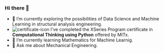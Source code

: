 ### Hi there 👋

- 🔭 I’m currently exploring the possibilities of Data Science and Machine Learning in structural analysis engineering.
- ![certificate-icon](https://user-images.githubusercontent.com/17517477/120114071-b4017800-c17d-11eb-8f65-a16a48c1df64.png) I've completed the XSeries Program certificate in **Computational Thinking using Python** offered by MITx.
- 🌱 I’m currently learning Mathematics for Machine Learnig.
- 💬 Ask me about Mechanical Engineering.

<!--
**PedroBiel/PedroBiel** is a ✨ _special_ ✨ repository because its `README.md` (this file) appears on your GitHub profile.

Here are some ideas to get you started:

- 🔭 I’m currently working on ...
- 🌱 I’m currently learning ...
- 👯 I’m looking to collaborate on ...
- 🤔 I’m looking for help with ...
- 💬 Ask me about ...
- 📫 How to reach me: ...
- 😄 Pronouns: ...
- ⚡ Fun fact: ...
-->
